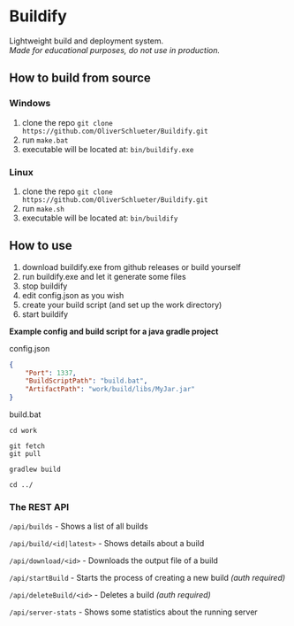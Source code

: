 # Buildify

Lightweight build and deployment system.<br>
_Made for educational purposes, do not use in production._

## How to build from source

### Windows

1. clone the repo ``git clone https://github.com/OliverSchlueter/Buildify.git``
2. run ``make.bat``
3. executable will be located at: ``bin/buildify.exe``

### Linux

1. clone the repo ``git clone https://github.com/OliverSchlueter/Buildify.git``
2. run ``make.sh``
3. executable will be located at: ``bin/buildify``


## How to use

1. download buildify.exe from github releases or build yourself
2. run buildify.exe and let it generate some files
3. stop buildify
4. edit config.json as you wish
5. create your build script (and set up the work directory)
6. start buildify

**Example config and build script for a java gradle project**

config.json
```json
{
    "Port": 1337,
    "BuildScriptPath": "build.bat",
    "ArtifactPath": "work/build/libs/MyJar.jar"
}
```

build.bat
```batch
cd work

git fetch
git pull

gradlew build

cd ../
```

### The REST API

``/api/builds`` - Shows a list of all builds

``/api/build/<id|latest>`` - Shows details about a build

``/api/download/<id>`` - Downloads the output file of a build

``/api/startBuild`` - Starts the process of creating a new build _(auth required)_

``/api/deleteBuild/<id>`` - Deletes a build _(auth required)_

``/api/server-stats`` - Shows some statistics about the running server